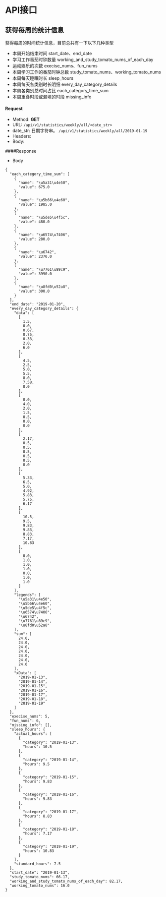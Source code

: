 # API接口

## 获得每周的统计信息
获得每周的时间统计信息，目前总共有一下以下几种类型
- 本周开始结束时间  start_date、end_date
- 学习工作番茄时钟数量 working_and_study_tomato_nums_of_each_day
- 运动娱乐的次数 execise_nums、fun_nums
- 本周学习工作的番茄时钟总数 study_tomato_nums、working_tomato_nums
- 本周每天睡眠时长  sleep_hours
- 本周每天各类别时长明细 every_day_category_details
- 本周各类别总时间占比  each_category_time_sum
- 本周重叠时段或漏填的时段 missing_info

#### Request
- Method: **GET**
- URL: ```/api/v1/statistics/weekly/all/<date_str>```
- date_str: 日期字符串。 ```/api/v1/statistics/weekly/all/2019-01-19```
- Headers:
- Body:


####Response
- Body
```angular2html
{
  "each_category_time_sum": [
    {
      "name": "\u5a31\u4e50", 
      "value": 675.0
    }, 
    {
      "name": "\u5b66\u4e60", 
      "value": 1985.0
    }, 
    {
      "name": "\u5de5\u4f5c", 
      "value": 480.0
    }, 
    {
      "name": "\u6574\u7406", 
      "value": 280.0
    }, 
    {
      "name": "\u6742", 
      "value": 2370.0
    }, 
    {
      "name": "\u7761\u89c9", 
      "value": 3990.0
    }, 
    {
      "name": "\u8fd0\u52a8", 
      "value": 300.0
    }
  ], 
  "end_date": "2019-01-20", 
  "every_day_category_details": {
    "data": [
      [
        1.5, 
        0.0, 
        0.67, 
        0.75, 
        0.33, 
        2.0, 
        6.0
      ], 
      [
        4.5, 
        2.5, 
        5.0, 
        5.5, 
        8.0, 
        7.58, 
        0.0
      ], 
      [
        0.0, 
        4.0, 
        2.0, 
        1.5, 
        0.5, 
        0.0, 
        0.0
      ], 
      [
        2.17, 
        0.5, 
        0.5, 
        0.5, 
        0.5, 
        0.5, 
        0.0
      ], 
      [
        5.33, 
        6.5, 
        5.0, 
        4.92, 
        5.83, 
        5.75, 
        6.17
      ], 
      [
        10.5, 
        9.5, 
        9.83, 
        9.83, 
        8.83, 
        7.17, 
        10.83
      ], 
      [
        0.0, 
        1.0, 
        1.0, 
        1.0, 
        0.0, 
        1.0, 
        1.0
      ]
    ], 
    "legends": [
      "\u5a31\u4e50", 
      "\u5b66\u4e60", 
      "\u5de5\u4f5c", 
      "\u6574\u7406", 
      "\u6742", 
      "\u7761\u89c9", 
      "\u8fd0\u52a8"
    ], 
    "sum": [
      24.0, 
      24.0, 
      24.0, 
      24.0, 
      24.0, 
      24.0, 
      24.0
    ], 
    "xData": [
      "2019-01-13", 
      "2019-01-14", 
      "2019-01-15", 
      "2019-01-16", 
      "2019-01-17", 
      "2019-01-18", 
      "2019-01-19"
    ]
  }, 
  "execise_nums": 5, 
  "fun_nums": 6, 
  "missing_info": [], 
  "sleep_hours": {
    "actual_hours": [
      {
        "category": "2019-01-13", 
        "hours": 10.5
      }, 
      {
        "category": "2019-01-14", 
        "hours": 9.5
      }, 
      {
        "category": "2019-01-15", 
        "hours": 9.83
      }, 
      {
        "category": "2019-01-16", 
        "hours": 9.83
      }, 
      {
        "category": "2019-01-17", 
        "hours": 8.83
      }, 
      {
        "category": "2019-01-18", 
        "hours": 7.17
      }, 
      {
        "category": "2019-01-19", 
        "hours": 10.83
      }
    ], 
    "standard_hours": 7.5
  }, 
  "start_date": "2019-01-13", 
  "study_tomato_nums": 66.17, 
  "working_and_study_tomato_nums_of_each_day": 82.17, 
  "working_tomato_nums": 16.0
}
```
